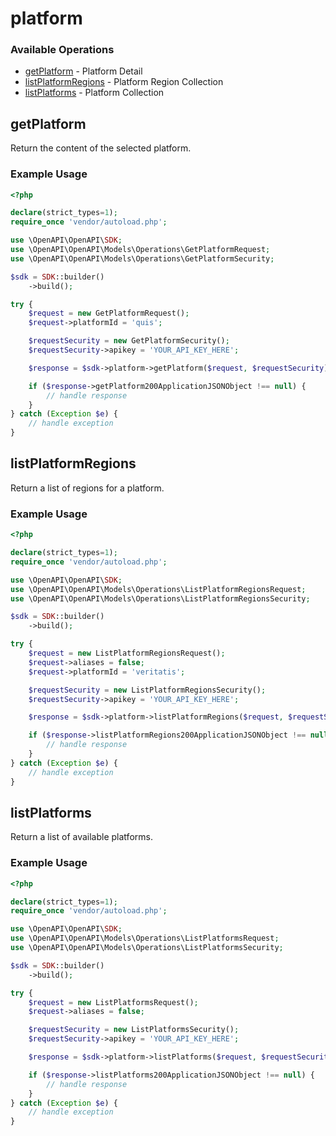 # platform

### Available Operations

* [getPlatform](#getplatform) - Platform Detail
* [listPlatformRegions](#listplatformregions) - Platform Region Collection
* [listPlatforms](#listplatforms) - Platform Collection

## getPlatform

Return the content of the selected platform.

### Example Usage

```php
<?php

declare(strict_types=1);
require_once 'vendor/autoload.php';

use \OpenAPI\OpenAPI\SDK;
use \OpenAPI\OpenAPI\Models\Operations\GetPlatformRequest;
use \OpenAPI\OpenAPI\Models\Operations\GetPlatformSecurity;

$sdk = SDK::builder()
    ->build();

try {
    $request = new GetPlatformRequest();
    $request->platformId = 'quis';

    $requestSecurity = new GetPlatformSecurity();
    $requestSecurity->apikey = 'YOUR_API_KEY_HERE';

    $response = $sdk->platform->getPlatform($request, $requestSecurity);

    if ($response->getPlatform200ApplicationJSONObject !== null) {
        // handle response
    }
} catch (Exception $e) {
    // handle exception
}
```

## listPlatformRegions

Return a list of regions for a platform.

### Example Usage

```php
<?php

declare(strict_types=1);
require_once 'vendor/autoload.php';

use \OpenAPI\OpenAPI\SDK;
use \OpenAPI\OpenAPI\Models\Operations\ListPlatformRegionsRequest;
use \OpenAPI\OpenAPI\Models\Operations\ListPlatformRegionsSecurity;

$sdk = SDK::builder()
    ->build();

try {
    $request = new ListPlatformRegionsRequest();
    $request->aliases = false;
    $request->platformId = 'veritatis';

    $requestSecurity = new ListPlatformRegionsSecurity();
    $requestSecurity->apikey = 'YOUR_API_KEY_HERE';

    $response = $sdk->platform->listPlatformRegions($request, $requestSecurity);

    if ($response->listPlatformRegions200ApplicationJSONObject !== null) {
        // handle response
    }
} catch (Exception $e) {
    // handle exception
}
```

## listPlatforms

Return a list of available platforms.

### Example Usage

```php
<?php

declare(strict_types=1);
require_once 'vendor/autoload.php';

use \OpenAPI\OpenAPI\SDK;
use \OpenAPI\OpenAPI\Models\Operations\ListPlatformsRequest;
use \OpenAPI\OpenAPI\Models\Operations\ListPlatformsSecurity;

$sdk = SDK::builder()
    ->build();

try {
    $request = new ListPlatformsRequest();
    $request->aliases = false;

    $requestSecurity = new ListPlatformsSecurity();
    $requestSecurity->apikey = 'YOUR_API_KEY_HERE';

    $response = $sdk->platform->listPlatforms($request, $requestSecurity);

    if ($response->listPlatforms200ApplicationJSONObject !== null) {
        // handle response
    }
} catch (Exception $e) {
    // handle exception
}
```
